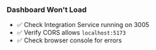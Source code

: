 ### Dashboard Won't Load

- ✅ Check Integration Service running on 3005
- ✅ Verify CORS allows `localhost:5173`
- ✅ Check browser console for errors
